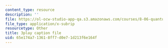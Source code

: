 ```yaml
---
content_type: resource
description: ''
file: https://ol-ocw-studio-app-qa.s3.amazonaws.com/courses/8-06-quantum-physics-iii-spring-2018/65e174a713618ff7d0e71d213f6e164f_zUHOeWom7qs.srt
file_type: application/x-subrip
resourcetype: Other
title: 3play caption file
uid: 65e174a7-1361-8ff7-d0e7-1d213f6e164f
---
```

